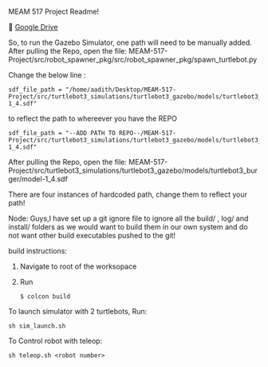 
MEAM 517 Project Readme!

:link: [Google Drive](https://drive.google.com/drive/folders/12vvI-4S0ICZvCfdP6TQElmgLZ1OQ7fW2?usp=sharing)






So, to run the Gazebo Simulator, one path will need to be manually added.
After pulling the Repo, open the file: MEAM-517-Project/src/robot_spawner_pkg/src/robot_spawner_pkg/spawn_turtlebot.py

Change the below line :
```
sdf_file_path = "/home/aadith/Desktop/MEAM-517-Project/src/turtlebot3_simulations/turtlebot3_gazebo/models/turtlebot3_burger/model-1_4.sdf"
```

to reflect the path to whereever you have the REPO
```
sdf_file_path = "--ADD PATH TO REPO--/MEAM-517-Project/src/turtlebot3_simulations/turtlebot3_gazebo/models/turtlebot3_burger/model-1_4.sdf"
```

After pulling the Repo, open the file: MEAM-517-Project/src/turtlebot3_simulations/turtlebot3_gazebo/models/turtlebot3_burger/model-1_4.sdf

There are four instances of hardcoded path, change them to reflect your path!




Node: Guys,I have set up a git ignore file to ignore all the build/ , log/ and install/ folders as we would want to build them in our own system and do not want other build executables pushed to the git!



build instructions:
1. Navigate to root of the worksopace
2. Run 

     `$ colcon build`


To launch simulator with 2 turtlebots, Run:

```sh sim_launch.sh```

To Control robot with teleop:

``` sh teleop.sh <robot number> ```


     
     
     
